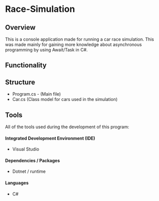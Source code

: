 # Race-Simulation

## Overview

This is a console application made for running a car race simulation.
This was made mainly for gaining more knowledge about asynchronous programming by using Await/Task in C#.

## Functionality

## Structure

- Program.cs - (Main file)
- Car.cs (Class model for cars used in the simulation)

## Tools

All of the tools used during the development of this program:

#### Integrated Development Environment (IDE)

- Visual Studio

#### Dependencies / Packages

- Dotnet / runtime

#### Languages

- C#
